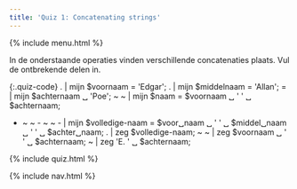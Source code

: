 ```yaml
---
title: 'Quiz 1: Concatenating strings'
---
```


{% include menu.html %}

In de onderstaande operaties vinden verschillende concatenaties plaats. Vul de ontbrekende delen in.

{:.quiz-code}
. | mijn $voornaam = &apos;Edgar&apos;;
. | mijn $middelnaam = &apos;Allan&apos;;
= | mijn $achternaam ␣ &apos;Poe&apos;;
~ ~ | mijn $naam = $voornaam ␣ &apos; &apos; ␣ $achternaam;
- ~ ~ - ~ ~ - | mijn $volledige-naam = $voor␣naam ␣ &apos; &apos; ␣ $middel␣naam ␣ &apos; &apos; ␣ $achter␣naam;
. | zeg $volledige-naam;
~ ~ | zeg $voornaam ␣ &apos; &apos; ␣ $achternaam;
~ | zeg &apos;E. &apos; ␣ $achternaam;

{% include quiz.html %}

{% include nav.html %}